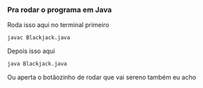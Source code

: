 ### Pra rodar o programa em Java

Roda isso aqui no terminal primeiro

```bash
javac Blackjack.java
```

Depois isso aqui
```bash
java Blackjack.java
```

Ou aperta o botãozinho de rodar que vai sereno também eu acho